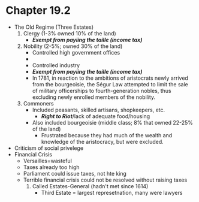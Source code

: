 # Chapter 19.2
- The Old Regime (Three Estates)
    1. Clergy (1-3% owned 10% of the land)
        - ***Exempt from payiing the taille (income tax)***
    2. Nobility (2-5%; owned 30% of the land)
        - Controlled high government offices
        - 
        - Controlled industry
        - ***Exempt from payiing the taille (income tax)***
        - In 1781, in reaction to the ambitions of aristocrats newly arrived from the bourgeoisie, the Ségur Law attempted to limit the sale of military officerships to fourth-generation nobles, thus excluding newly enrolled members of the nobility.
    3. Commoners
        - Included peasants, skilled artisans, shopkeepers, etc.
            - ***Right to Riot***/lack of adequate food/housing
        - Also included bourgeoisie (middle class; 8% that owned  22-25% of the land)
            - Frustrated because they had much of the wealth and knowledge of the aristocracy, but were excluded.
- Criticism of social privelege
- Financial Crisis
    - Versailles=wasteful
    - Taxes already too high
    - Parliament could issue taxes, not hte king
    - Terrible financial crisis could not be resolved without raising taxes
        1. Called Estates-General (hadn't met since 1614)
            - Third Estate = largest represetnation, many were lawyers

